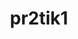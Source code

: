 ---
title: pr2tik1
github: https://github.com/pr2tik1
mode: dark
transition: 3s
archetype:
- Minimalistic
---